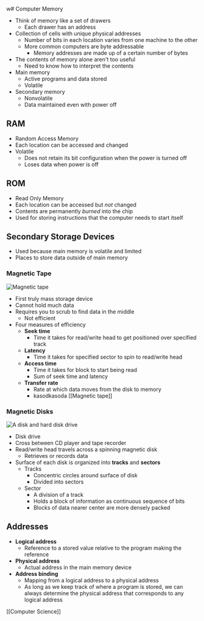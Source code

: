 w# Computer Memory

- Think of memory like a set of drawers
  - Each drawer has an address
- Collection of cells with unique physical addresses
  - Number of bits in each location varies from one machine to the other
  - More common computers are byte addressable
    - Memory addresses are made up of a certain number of bytes
- The contents of memory alone aren't too useful
  - Need to know how to interpret the contents
- Main memory
  - Active programs and data stored
  - Volatile
- Secondary memory
  - Nonvolatile
  - Data maintained even with power off

## RAM

- Random Access Memory
- Each location can be accessed and changed
- Volatile
  - Does not retain its bit configuration when the power is turned off
  - Loses data when power is off

## ROM

- Read Only Memory
- Each location can be accessed but _not_ changed
- Contents are permanently _burned_ into the chip
- Used for storing instructions that the computer needs to start itself

## Secondary Storage Devices

- Used because main memory is volatile and limited
- Places to store data outside of main memory

### Magnetic Tape

![Magnetic tape](/assets/second-brain/2020-09-28-17-44-58.png)

- First truly mass storage device
- Cannot hold much data
- Requires you to scrub to find data in the middle
  - Not efficient
- Four measures of efficiency
  - **Seek time**
    - Time it takes for read/write head to get positioned over specified track
  - **Latency**
    - Time it takes for specified sector to spin to read/write head
  - **Access time**
    - Time it takes for block to start being read
    - Sum of seek time and latency
  - **Transfer rate**
    - Rate at which data moves from the disk to memory
    - kasodkasoda
[[Magnetic tape]]
### Magnetic Disks

![A disk and hard disk drive](/assets/second-brain/2020-09-28-17-45-22.png)

- Disk drive
- Cross between CD player and tape recorder
- Read/write head travels across a spinning magnetic disk
  - Retrieves or records data
- Surface of each disk is organized into **tracks** and **sectors**
  - Tracks
    - Concentric circles around surface of disk
    - Divided into sectors
  - Sector
    - A division of a track
    - Holds a block of information as continuous sequence of bits
    - Blocks of data nearer center are more densely packed

## Addresses

- **Logical address**
  - Reference to a stored value relative to the program making the reference
- **Physical address**
  - Actual address in the main memory device
- **Address binding**
  - Mapping from a logical address to a physical address
  - As long as we keep track of where a program is stored, we can always determine the physical address that corresponds to any logical address

[[Computer Science]]

